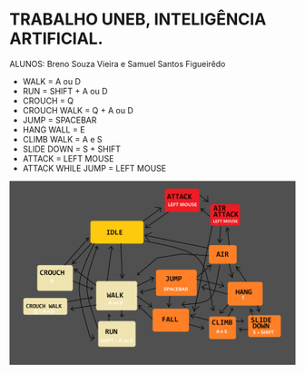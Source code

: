 # TRABALHO UNEB, INTELIGÊNCIA ARTIFICIAL.
ALUNOS: Breno Souza Vieira e Samuel Santos Figueirêdo

- WALK = A ou D
- RUN = SHIFT + A ou D
- CROUCH = Q
- CROUCH WALK = Q + A ou D
- JUMP = SPACEBAR
- HANG WALL = E
- CLIMB WALK = A e S
- SLIDE DOWN = S + SHIFT
- ATTACK = LEFT MOUSE
- ATTACK WHILE JUMP = LEFT MOUSE

![Arvore Logica](arvore_logica.png)
